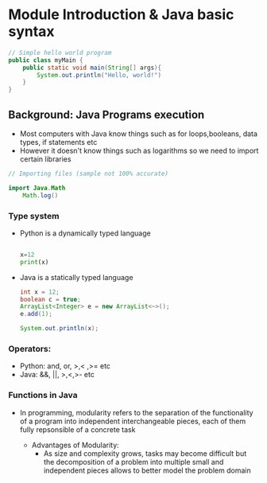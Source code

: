 # Module Introduction & Java basic syntax

``` java
// Simple hello world program
public class myMain {
    public static void main(String[] args){
        System.out.println("Hello, world!")
    }
}

```

## Background: Java Programs execution

- Most computers with Java know things such as for loops,booleans, data
  types, if statements etc
- However it doesn\'t know things such as logarithms so we need to
  import certain libraries

``` java
// Importing files (sample not 100% accurate)

import Java.Math
    Math.log()

```

### Type system

- Python is a dynamically typed language

  ``` python

  x=12
  print(x)

  ```

- Java is a statically typed language

  ``` java
  int x = 12;
  boolean c = true;
  ArrayList<Integer> e = new ArrayList<~>();
  e.add(1);

  System.out.println(x);

  ```

### Operators:

- Python: and, or, \>,\< ,\>= etc
- Java: &&, \|\|, \>,\<,\>- etc

### Functions in Java

- In programming, modularity refers to the separation of the
  functionality of a program into independent interchangeable pieces,
  each of them fully repsonsible of a concrete task

  - Advantages of Modularity:
    - As size and complexity grows, tasks may become difficult but the
      decomposition of a problem into multiple small and independent
      pieces allows to better model the problem domain
